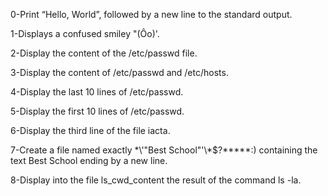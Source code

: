 0-Print “Hello, World”, followed by a new line to the standard output.

1-Displays a confused smiley "(Ôo)'.

2-Display the content of the /etc/passwd file.

3-Display the content of /etc/passwd and /etc/hosts.

4-Display the last 10 lines of /etc/passwd.

5-Display the first 10 lines of /etc/passwd.

6-Display the third line of the file iacta.

7-Create a file named exactly \*\\'"Best School"\'\\*$\?\*\*\*\*\*:) containing the text Best School ending by a new line.

8-Display into the file ls_cwd_content the result of the command ls -la.
